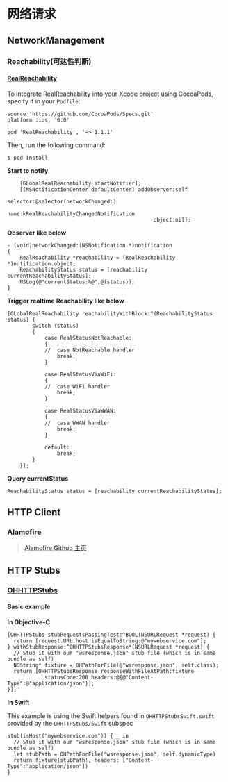 # 网络请求

## NetworkManagement

### Reachability\(可达性判断\)

#### [RealReachability](https://github.com/dustturtle/RealReachability)

To integrate RealReachability into your Xcode project using CocoaPods, specify it in your `Podfile`:

```text
source 'https://github.com/CocoaPods/Specs.git'
platform :ios, '6.0'

pod 'RealReachability', '~> 1.1.1'
```

Then, run the following command:

```text
$ pod install
```

**Start to notify**

```text
    [GLobalRealReachability startNotifier];
    [[NSNotificationCenter defaultCenter] addObserver:self
                                             selector:@selector(networkChanged:)
                                                 name:kRealReachabilityChangedNotification
                                               object:nil];
```

**Observer like below**

```text
- (void)networkChanged:(NSNotification *)notification
{
    RealReachability *reachability = (RealReachability *)notification.object;
    ReachabilityStatus status = [reachability currentReachabilityStatus];
    NSLog(@"currentStatus:%@",@(status));
}
```

**Trigger realtime Reachability like below**

```text
[GLobalRealReachability reachabilityWithBlock:^(ReachabilityStatus status) {
        switch (status)
        {
            case RealStatusNotReachable:
            {
            //  case NotReachable handler
                break;
            }

            case RealStatusViaWiFi:
            {
            //  case WiFi handler
                break;
            }

            case RealStatusViaWWAN:
            {
            //  case WWAN handler
                break;
            }

            default:
                break;
        }
    }];
```

**Query currentStatus**

```text
ReachabilityStatus status = [reachability currentReachabilityStatus];
```

## HTTP Client

### Alamofire

> [Alamofire Github 主页](https://github.com/Alamofire/Alamofire)

## HTTP Stubs

### [OHHTTPStubs](https://github.com/AliSoftware/OHHTTPStubs/)

#### Basic example

**In Objective-C**

```text
[OHHTTPStubs stubRequestsPassingTest:^BOOL(NSURLRequest *request) {
  return [request.URL.host isEqualToString:@"mywebservice.com"];
} withStubResponse:^OHHTTPStubsResponse*(NSURLRequest *request) {
  // Stub it with our "wsresponse.json" stub file (which is in same bundle as self)
  NSString* fixture = OHPathForFile(@"wsresponse.json", self.class);
  return [OHHTTPStubsResponse responseWithFileAtPath:fixture
            statusCode:200 headers:@{@"Content-Type":@"application/json"}];
}];
```

**In Swift**

This example is using the Swift helpers found in `OHHTTPStubsSwift.swift` provided by the `OHHTTPStubs/Swift` subspec

```text
stub(isHost("mywebservice.com")) { _ in
  // Stub it with our "wsresponse.json" stub file (which is in same bundle as self)
  let stubPath = OHPathForFile("wsresponse.json", self.dynamicType)
  return fixture(stubPath!, headers: ["Content-Type":"application/json"])
}
```

